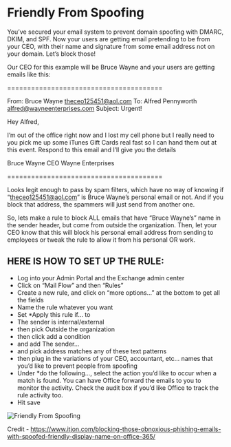 # Friendly From Spoofing

You’ve secured your email system to prevent domain spoofing with DMARC, DKIM, and SPF. 
Now your users are getting email pretending to be from your CEO, with their name and 
signature from some email address not on your domain. Let’s block those!

Our CEO for this example will be Bruce Wayne and your users are getting emails like this:

=======================================

From: Bruce Wayne <theceo125451@aol.com>
To:  Alfred Pennyworth <alfred@wayneenterprises.com>
Subject: Urgent!

Hey Alfred,

I’m out of the office right now and I lost my cell phone but I really need to you pick me up some iTunes Gift Cards real fast so I can hand them out at this event. Respond to this email and I’ll give you the details

Bruce Wayne
CEO
Wayne Enterprises

=======================================

Looks legit enough to pass by spam filters, which have no way of knowing if “theceo125451@aol.com” is Bruce Wayne’s personal email or not. 
And if you block that address, the spammers will just send from another one.

So, lets make a rule to block ALL emails that have “Bruce Wayne’s” name in the sender header, but come from outside the organization. 
Then, let your CEO know that this will block his personal email address from sending to employees or tweak the rule to allow it 
from his personal OR work.

## HERE IS HOW TO SET UP THE RULE:

- Log into your Admin Portal and the Exchange admin center
- Click on “Mail Flow” and then “Rules”
- Create a new rule, and click on “more options…” at the bottom to get all the fields
- Name the rule whatever you want
- Set *Apply this rule if… to
- The sender is internal/external
- then pick Outside the organization
- then click add a condition
- and add The sender…
- and pick address matches any of these text patterns
- then plug in the variations of your CEO, accountant, etc… names that you’d like to prevent people from spoofing
- Under *do the following…, select the action you’d like to occur when a match is found. You can have Office forward the emails to you to monitor the activity. Check the audit box if you’d like Office to track the rule activity too.
- Hit save

![Friendly From Spoofing](https://github.com/duocircle/Office365-Phishing-Rules/blob/master/assets/img/block-office-365-email-spoofing-friendly-name.jpg)



Credit - https://www.itjon.com/blocking-those-obnoxious-phishing-emails-with-spoofed-friendly-display-name-on-office-365/
